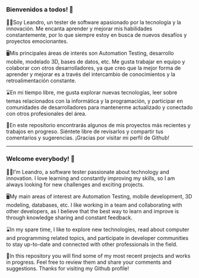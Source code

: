 ### Bienvenidos a todos! 👋

:raising_hand_man:Soy Leandro, un tester de software apasionado por la tecnología y la innovación. Me encanta aprender y mejorar mis habilidades constantemente, por lo que siempre estoy en busca de nuevos desafíos y proyectos emocionantes.

:desktop_computer:Mis principales áreas de interés son Automation Testing, desarrollo mobile, modelado 3D, bases de datos, etc. Me gusta trabajar en equipo y colaborar con otros desarrolladores, ya que creo que la mejor forma de aprender y mejorar es a través del intercambio de conocimientos y la retroalimentación constante.

:hourglass:En mi tiempo libre, me gusta explorar nuevas tecnologías, leer sobre temas relacionados con la informática y la programación, y participar en comunidades de desarrolladores para mantenerme actualizado y conectado con otros profesionales del área.

:hugs:En este repositorio encontrarás algunos de mis proyectos más recientes y trabajos en progreso. Siéntete libre de revisarlos y compartir tus comentarios y sugerencias. ¡Gracias por visitar mi perfil de Github!

---

### Welcome everybody! 👋

:raising_hand_man:I'm Leandro, a software tester passionate about technology and innovation. I love learning and constantly improving my skills, so I am always looking for new challenges and exciting projects.

:desktop_computer:My main areas of interest are Automation Testing, mobile development, 3D modeling, databases, etc. I like working in a team and collaborating with other developers, as I believe that the best way to learn and improve is through knowledge sharing and constant feedback.

:hourglass:In my spare time, I like to explore new technologies, read about computer and programming related topics, and participate in developer communities to stay up-to-date and connected with other professionals in the field.

:hugs:In this repository you will find some of my most recent projects and works in progress. Feel free to review them and share your comments and suggestions. Thanks for visiting my Github profile!
